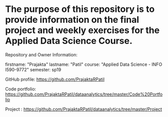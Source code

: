 # The purpose of this repository is to provide information on the final project and weekly exercises for the Applied Data Science Course.

Repository and Owner Information:

firstname: "Prajakta"
lastname: "Patil"
course: "Applied Data Science - INFO I590-9772"
semester: sp19

GitHub profile: https://github.com/PrajaktaRPatil

Code portfolio: https://github.com/PrajaktaRPatil/dataanalytics/tree/master/Code%20Portfolio

Project : https://github.com/PrajaktaRPatil/dataanalytics/tree/master/Project
